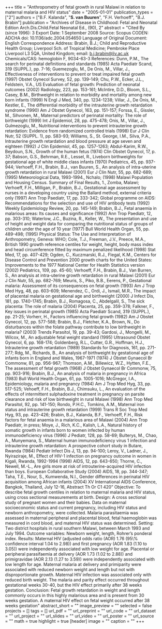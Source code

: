 +++
title = "Anthropometry of fetal growth in rural Malawi in relation to maternal malaria and HIV status"
date = "2005-01-01"
publication_types = ["2"]
authors = ["B.F. Kalanda", "**S. van Buuren**", "F.H. Verhoeff", "B.J. Brabin"]
publication = "Archives of Disease in Childhood: Fetal and Neonatal Edition Arch.Dis.Child.Fetal Neonatal Ed., (90), 2"
abstract = "Cited By (since 1996): 3 Export Date: 1 September 2008 Source: Scopus CODEN: ADCHA doi: 10.1136/adc.2004.054650 Language of Original Document: English Correspondence Address: Brabin, B.J.; Child and Reproductive Health Group; Liverpool Sch. of Tropical Medicine; Pembroke Place Liverpool L3 5QA, United Kingdom; email: b.j.brabin@liv.ac.uk Chemicals/CAS: hemoglobin F, 9034-63-3 References: Dunn, P.M., The search for perinatal definitions and standards (1985) Acta Paediatr Scand, 319 (SUPPL.), pp. 7-16; Guemezoglu, M., De Onis, M., Villar, J., Effectiveness of interventions to prevent or treat impaired fetal growth (1997) Obstet Gynecol Survey, 52, pp. 139-149; Chu, P.W., Ecker, J.L., Feldstein, V.A., US Evaluation of fetal growth: Prediction of neonatal outcomes (2002) Radiology, 223, pp. 153-161; McIntire, D.D., Bloom, S.L., Casey, B.M., Birthweight in relation to morbidity and mortality among new born infants (1999) N Engl J Med, 340, pp. 1234-1238; Villar, J., De Onis, M., Kestler, E., The differential morbidity of the intrauterine growth retardation syndrome (1990) Am J Obstet Gynecol, 163, pp. 151-157; Forssa, E., Gissler, M., Sihvonen, M., Maternal predictors of perinatal mortality: The role of birthweight (1999) Int J Epidemiol, 28, pp. 475-478; Onis, M., Villar, J., Gulmezoglu, M., Nutritional interventions to prevent intrauterine growth retardation: Evidence from randomized controlled trials (1998) Eur J Clin Nutr, 52 (SUPPL. 1), pp. S83-93; Williams, S., St. George, I.M., Silva, P.A., Intrauterine growth retardation and blood pressure at age seven and eighteen (1992) J Clin Epidemiol, 45, pp. 1257-1263; Abdul-Karim, R.W., Beydoun, S.N., Growth of the human fetus (1974) Clin Obstet Gynecol, 17, p. 37; Babson, G.S., Behrman, R.E., Lessel, R., Liveborn birthweights for gestational age of white middle class infants (1970) Pediatrics, 45, pp. 937-944; Verhoeff, F.H., Brabin, B.J., van Buuren, S., An analysis of intra-uterine growth retardation in rural Malawi (2001) Eur J Clin Nutr, 55, pp. 682-689; (1995) Meteorological Data, 1993-1994., Nchalo; (1998) Malawi Population and Housing Census. Summary of Final Results, 1., Zomba, Malawi; Verhoeff, F.H., Milligan, P., Brabin, B.J., Gestational age assessment by nurses in a developing country using the Ballard method, external criteria only (1997) Ann Trop Paediatr, 17, pp. 333-342; Global programme on AIDS: Recommendations for the selection and use of HIV antibody tests (1992) Weekly Epidemiology Review, 20, pp. 145-149; Brabin, B.J., Fetal anaemia in malarious areas: Its causes and significance (1992) Ann Trop Paediatr, 12, pp. 303-310; Waterlow, J.C., Buzina, R., Keller, W., The presentation and use of height and weight data for comparing the nutritional status of groups of children under the age of 10 year (1977) Bull World Health Organ, 55, pp. 489-498; (1995) Physical Status: The Use and Interpretation of Anthropometry, Geneva: WHO; Cole, T.J., Freeman, J.V., Preece, M.A., British 1990 growth reference centiles for weight, height, body mass index and head circumference fitted by maximum penalized likelihood (1998) Stat Med, 17, pp. 407-429; Ogden, C., Kuczmarski, R.J., Flegal, K.M., Centers for Disease Control and Prevention 2000 growth charts for the United States: Improvements to the 1977 National Center for Health Statistics version (2002) Pediatrics, 109, pp. 45-60; Verhoeff, F.H., Brabin, B.J., Van Burren, S., An analysis at intra-uterine growth retardation in rural Malawi (2001) Eur J Clin Nutr, 55, pp. 682-769; Meuris, S., Piko, B.B., Eerens, P., Gestational malaria: Assessment of its consequences on fetal growth (1993) Am J Trop Med Hyg, 48, pp. 603-609; Menendez, C., Ordi, J., Ismail, M.R., The impact of placental malaria on gestational age and birthweight (2000) J Infect Dis, 181, pp. 1740-1745; Brabin, B.J., Romagosa, C., Abdelgalil, S., The sick placenta: The role of malaria (2004) Placenta, 25, pp. 359-378; Falkner, F., Key issues in perinatal growth (1985) Acta Paediatr Scand, 319 (SUPPL.), pp. 21-25; Vorherr, H., Factors influencing fetal growth (1982) Am J Obstet Gynecol, 12, pp. 577-588; Brabin, B.J., Fletcher, K.A., Brown, N., Do disturbances within the folate pathway contribute to low birthweight in malaria? (2003) Trends Parasitol, 19, pp. 39-43; Gardosi, J., Mongelli, M., Wilcox, M., An adjustable fetal weight standard (1995) Ultrasound Obstet Gynecol, 6, pp. 168-174; Goldenberg, R.L., Cutter, G.R., Hoffman, H.J., Intrauterine growth retardation (1989) Standards for Diagnosis, 161, pp. 271-277; Rdg, M., Richards, B., An analysis of birthweight by gestational age of infants born in England and Wales, 1967-1971 (1974) J Obstet Gynaecol Br Commonw, 81, pp. 956-967; Thomson, A.M., Billewicz, W.Z., Hytten, F.E., The assessment of fetal growth (1968) J Obstet Gynaecol Br Commonw, 75, pp. 903-916; Brabin, B.J., An analysis of malaria in pregnancy in Africa (1983) Bull World Health Organ, 61, pp. 1005-1016; McGregor, I.A., Epidemiology, malaria and pregnancy (1984) Am J Trop Med Hyg, 33, pp. 517-525; Vehoeff, F.H., Brabin, B.J., Chimsuku, L., An evaluation of the effects of intermittent sulphadoxine treatment in pregnancy on parsite clearance and risk of low birthweight in rural Malawi (1998) Ann Trop Med Parasitol, 92, pp. 141-150; Rondo, P.H.C., Tomkins, A.M., Maternal iron status and intrauterine growth retardation (1999) Trans R Soc Trop Med Hyg, 93, pp. 423-426; Brabin, B.J., Kalanda, B.F., Verhoeff, F.H., Risk factors for fetal anaemia in a malarious area of Malawi (2004) Ann Trop Paediatr, in press; Moye, J., Rich, K.C., Kalish, L.A., Natural history of somatic growth in infants born to women infected by human immunodeficiency virus (1996) J Pediatr, 128, pp. 58-69; Bulterys, M., Chao, A., Munyemana, S., Maternal human immunodeficiency virus 1 infection and intrauterine growth retardation: A prospective cohort study in Butare, Rwanda (1984) Pediatr Infect Dis J, 13, pp. 94-100; Leroy, V., Ladner, J., Nyiraziraje, M., Effect of HIV-1 infection on pregnancy outcome in women in Kigali, Rwanda, 1992-1994 (1998) AIDS, 12, pp. 643-650; Thorne, C., Newell, M.-L., Are girls more at risk of introuterine-acquired HIV infection than boys. European Collaborative Study (2004) AIDS, 18, pp. 344-347; Taha, T.E., Nour, S., Kumwenda, N.I., Gender differences in perinatal HIV acquisition among African infants (2004) XV International AIDS Conference, Bangkok, Thailand, July 12-16, Abstract Th Or C1 420” Objective: To describe fetal growth centiles in relation to maternal malaria and HIV status, using cross sectional measurements at birth. Design: A cross sectional study of pregnant women and their babies. Data on maternal socioeconomic status and current pregnancy, including HIV status and newborn anthropometry, were collected. Malaria parasitaemia was assessed in maternal peripheral and placental blood, fetal haemoglobin was measured in cord blood, and maternal HIV status was determined. Setting: Two district hospitals in rural southern Malawi, between March 1993 and July 1994. Outcome variables: Newborn weight, length, Rohrer’s ponderal index. Results: Maternal HIV (adjusted odds ratio (AOR) 1.76 (95\\% confidence interval 1.04 to 2.98)) and first pregnancy (AOR 1.83 (1.10 to 3.05)) were independently associated with low weight for age. Placental or peripheral parasifaemia at delivery (AOR 1.73 (1.02 to 2.88)) and primigravidae (AOR 2.13 (1.27 to 3.59)) were independently associated with low length for age. Maternal malaria at delivery and primiparity were associated with reduced newborn weight and length but not with disproportionate growth. Maternal HIV infection was associated only with reduced birth weight. The malaria and parity effect occurred throughout gestational weeks 30-40, but the HIV effect primarily after 38 weeks gestation. Conclusion: Fetal growth retardation in weight and length commonly occurs in this highly malarious area and is present from 30 weeks gestation. A maternal HIV effect on fetal weight occurred after 38 weeks gestation"
abstract_short = ""
image_preview = ""
selected = false
projects = []
tags = []
url_pdf = ""
url_preprint = ""
url_code = ""
url_dataset = ""
url_project = ""
url_slides = ""
url_video = ""
url_poster = ""
url_source = ""
math = true
highlight = true
[header]
image = ""
caption = ""
+++
